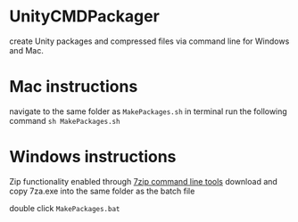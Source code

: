 # UnityCMDPackager
create Unity packages and compressed files via command line for Windows and Mac.


# Mac instructions

navigate to the same folder as `MakePackages.sh` in terminal
run the following command `sh MakePackages.sh`

# Windows instructions

Zip functionality enabled through [7zip command line tools](https://www.7-zip.org/a/7za920.zip) download and copy 7za.exe into the same folder as the batch file

double click `MakePackages.bat`
